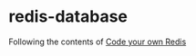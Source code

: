 # redis-database

Following the contents of [Code your own Redis](https://build-your-own.org/redis/01_intro_redis)